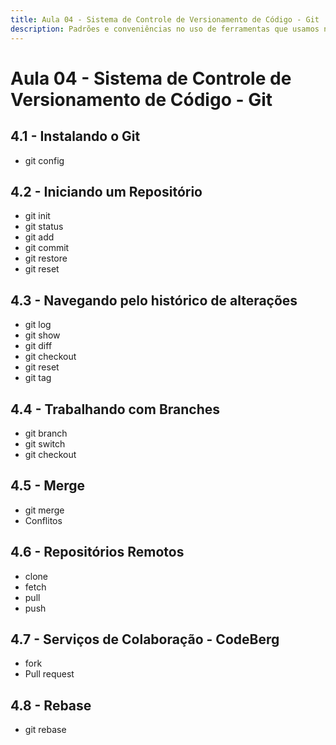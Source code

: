 ```yaml
---
title: Aula 04 - Sistema de Controle de Versionamento de Código - Git
description: Padrões e conveniências no uso de ferramentas que usamos na interface de linha de comando.
---
```

# Aula 04 - Sistema de Controle de Versionamento de Código - Git

## 4.1 - Instalando o Git
- git config
## 4.2 - Iniciando um Repositório
- git init
- git status
- git add 
- git commit
- git restore
- git reset
## 4.3 - Navegando pelo histórico de alterações
- git log
- git show
- git diff
- git checkout
- git reset
- git tag
## 4.4 - Trabalhando com Branches
- git branch
- git switch
- git checkout
## 4.5 - Merge
- git merge
- Conflitos
## 4.6 - Repositórios Remotos
- clone
- fetch
- pull
- push
## 4.7 - Serviços de Colaboração - CodeBerg
- fork
- Pull request
## 4.8 - Rebase
- git rebase
